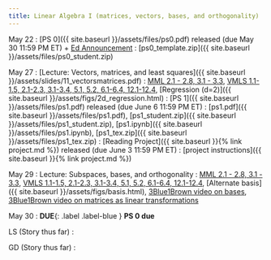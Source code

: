 ```yaml
---
title: Linear Algebra I (matrices, vectors, bases, and orthogonality)
---
```

May 22
: [PS 0]({{ site.baseurl }}/assets/files/ps0.pdf) released (due May 30 11:59 PM ET) + [Ed Announcement]()
  : [ps0_template.zip]({{ site.baseurl }}/assets/files/ps0_student.zip)

May 27
: [Lecture: Vectors, matrices, and least squares]({{ site.baseurl }}/assets/slides/11_vectorsmatrices.pdf)
  : [MML 2.1 - 2.8, 3.1 - 3.3](https://mml-book.github.io/book/mml-book.pdf), [VMLS 1.1-1.5, 2.1-2.3, 3.1-3.4, 5.1, 5.2, 6.1-6.4, 12.1-12.4](https://web.stanford.edu/~boyd/vmls/vmls.pdf), [Regression (d=2)]({{ site.baseurl }}/assets/figs/2d_regression.html)
: [PS 1]({{ site.baseurl }}/assets/files/ps1.pdf) released (due June 6 11:59 PM ET)
  : [ps1.pdf]({{ site.baseurl }}/assets/files/ps1.pdf), [ps1_student.zip]({{ site.baseurl }}/assets/files/ps1_student.zip), [ps1.ipynb]({{ site.baseurl }}/assets/files/ps1.ipynb), [ps1_tex.zip]({{ site.baseurl }}/assets/files/ps1_tex.zip)
: [Reading Project]({{ site.baseurl }}{% link project.md %}) released (due June 3 11:59 PM ET)
  : [project instructions]({{ site.baseurl }}{% link project.md %})

May 29
: Lecture: Subspaces, bases, and orthogonality
  : [MML 2.1 - 2.8, 3.1 - 3.3](https://mml-book.github.io/book/mml-book.pdf), [VMLS 1.1-1.5, 2.1-2.3, 3.1-3.4, 5.1, 5.2, 6.1-6.4, 12.1-12.4](https://web.stanford.edu/~boyd/vmls/vmls.pdf), [Alternate basis]({{ site.baseurl }}/assets/figs/basis.html), [3Blue1Brown video on bases](https://www.youtube.com/watch?v=k7RM-ot2NWY), [3Blue1Brown video on matrices as linear transformations](https://www.youtube.com/watch?v=kYB8IZa5AuE)

May 30
: **DUE**{: .label .label-blue } **PS 0 due**

LS (Story thus far)
:

GD (Story thus far)
: